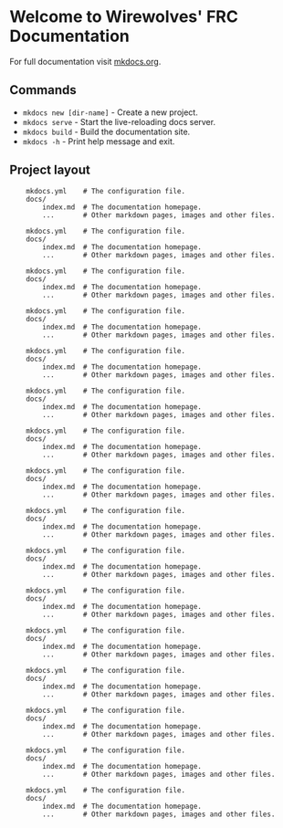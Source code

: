 # Welcome to Wirewolves' FRC Documentation

For full documentation visit [mkdocs.org](https://www.mkdocs.org).

## Commands

* `mkdocs new [dir-name]` - Create a new project.
* `mkdocs serve` - Start the live-reloading docs server.
* `mkdocs build` - Build the documentation site.
* `mkdocs -h` - Print help message and exit.

## Project layout

```
    mkdocs.yml    # The configuration file.
    docs/
        index.md  # The documentation homepage.
        ...       # Other markdown pages, images and other files.
```

```
    mkdocs.yml    # The configuration file.
    docs/
        index.md  # The documentation homepage.
        ...       # Other markdown pages, images and other files.
```

```
    mkdocs.yml    # The configuration file.
    docs/
        index.md  # The documentation homepage.
        ...       # Other markdown pages, images and other files.
```

```
    mkdocs.yml    # The configuration file.
    docs/
        index.md  # The documentation homepage.
        ...       # Other markdown pages, images and other files.
```

```
    mkdocs.yml    # The configuration file.
    docs/
        index.md  # The documentation homepage.
        ...       # Other markdown pages, images and other files.
```

```
    mkdocs.yml    # The configuration file.
    docs/
        index.md  # The documentation homepage.
        ...       # Other markdown pages, images and other files.
```

```
    mkdocs.yml    # The configuration file.
    docs/
        index.md  # The documentation homepage.
        ...       # Other markdown pages, images and other files.
```

```
    mkdocs.yml    # The configuration file.
    docs/
        index.md  # The documentation homepage.
        ...       # Other markdown pages, images and other files.
```

```
    mkdocs.yml    # The configuration file.
    docs/
        index.md  # The documentation homepage.
        ...       # Other markdown pages, images and other files.
```

```
    mkdocs.yml    # The configuration file.
    docs/
        index.md  # The documentation homepage.
        ...       # Other markdown pages, images and other files.
```

```
    mkdocs.yml    # The configuration file.
    docs/
        index.md  # The documentation homepage.
        ...       # Other markdown pages, images and other files.
```

```
    mkdocs.yml    # The configuration file.
    docs/
        index.md  # The documentation homepage.
        ...       # Other markdown pages, images and other files.
```

```
    mkdocs.yml    # The configuration file.
    docs/
        index.md  # The documentation homepage.
        ...       # Other markdown pages, images and other files.
```

```
    mkdocs.yml    # The configuration file.
    docs/
        index.md  # The documentation homepage.
        ...       # Other markdown pages, images and other files.
```

```
    mkdocs.yml    # The configuration file.
    docs/
        index.md  # The documentation homepage.
        ...       # Other markdown pages, images and other files.
```

```
    mkdocs.yml    # The configuration file.
    docs/
        index.md  # The documentation homepage.
        ...       # Other markdown pages, images and other files.
```
